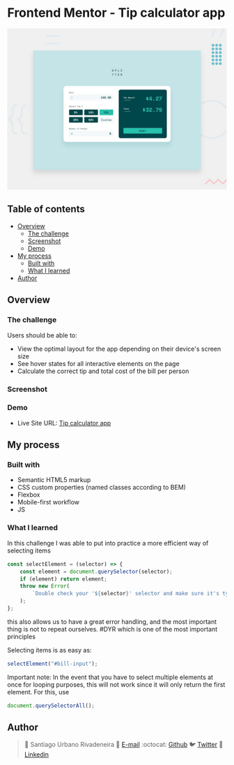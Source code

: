 # Frontend Mentor - Tip calculator app

![Design preview for the Tip calculator app coding challenge](./design/desktop-preview.jpg)

## Table of contents

- [Overview](#overview)
  - [The challenge](#the-challenge)
  - [Screenshot](#screenshot)
  - [Demo](#Demo)
- [My process](#my-process)
  - [Built with](#built-with)
  - [What I learned](#what-i-learned)
- [Author](#author)

## Overview

### The challenge

Users should be able to:

- View the optimal layout for the app depending on their device's screen size
- See hover states for all interactive elements on the page
- Calculate the correct tip and total cost of the bill per person


### Screenshot



### Demo

- Live Site URL: [Tip calculator app]()

## My process

### Built with

- Semantic HTML5 markup
- CSS custom properties (named classes according to BEM)
- Flexbox
- Mobile-first workflow
- JS

### What I learned
In this challenge I was able to put into practice a more efficient way of selecting items

```js
const selectElement = (selector) => {
    const element = document.querySelector(selector);
    if (element) return element;
    throw new Error(
        `Double check your '${selector}' selector and make sure it's typed correctly`
    );
};
```

this also allows us to have a great error handling, and the most important thing is not to repeat ourselves. #DYR which is one of the most important principles

Selecting items is as easy as:
```js
selectElement("#bill-input");
```

Important note: In the event that you have to select multiple elements at once for looping purposes, this will not work since it will only return the first element. For this, use 
```js 
document.querySelectorAll();
```

## Author

> :man: Santiago Urbano Rivadeneira
> :e-mail: [E-mail](dsanturban@gmail.com)
> :octocat: [Github](https://github.com/sanurb)
> :bird: [Twitter](https://twitter.com/dsanturban)
> :blue_book: [Linkedin](https://www.linkedin.com/in/santurban)
